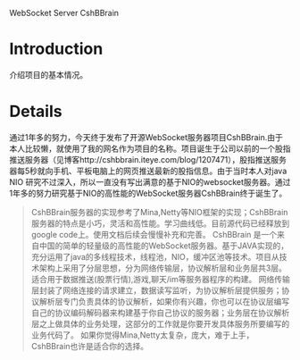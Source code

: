 WebSocket  Server CshBBrain

# Introduction #

介绍项目的基本情况。

# Details #

通过1年多的努力，今天终于发布了开源WebSocket服务器项目CshBBrain.由于本人比较懒，就使用了我的网名作为项目的名称。项目诞生于公司以前的一个股指推送服务器（见博客http://cshbbrain.iteye.com/blog/1207471），股指推送服务器每5秒就向手机、平板电脑上的网页推送最新的股指信息。由于当时本人对java NIO 研究不过深入，所以一直没有写出满意的基于NIO的websocket服务器。通过1年多的努力研究基于NIO的高性能的WebSocket服务器CshBBrain终于诞生了。
> CshBBrain服务器的实现参考了Mina,Netty等NIO框架的实现；CshBBrain服务器的特点是小巧，灵活和高性能。学习曲线低。目前源代码已经释放到google code上。使用文档后续会慢慢补充和完善。
> CshBBrain 是一个来自中国的简单的轻量级的高性能的WebSocket服务器。基于JAVA实现的，充分运用了java的多线程技术，线程池，NIO，缓冲区池等技术。项目从技术架构上采用了分层思想，分为网络传输层，协议解析层和业务层共3层。适合用于数据推送(股票行情),游戏,聊天/im等服务器程序的构建。
> 网络传输层封装了网络连接的请求建立，数据读写监听，为协议解析层提供服务；协议解析层专门负责具体的协议解析，如果你有兴趣，你也可以在协议层编写自己的协议编码解码器来构建基于你自己协议的服务器；业务层在协议解析层之上做具体的业务处理，这部分的工作就是你要开发具体服务所要编写的业务代码了。
> 如果你觉得Mina,Netty太复杂，庞大，难于上手，CshBBrain也许是适合你的选择。